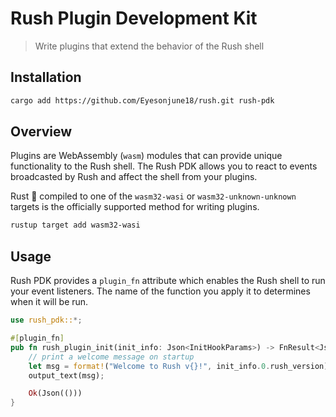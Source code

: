 # Rush Plugin Development Kit

> Write plugins that extend the behavior of the Rush shell

## Installation

```sh
cargo add https://github.com/Eyesonjune18/rush.git rush-pdk
```

## Overview

Plugins are WebAssembly (`wasm`) modules that can provide unique functionality to the Rush shell. The Rush PDK allows you to react to events broadcasted by Rush and affect the shell from your plugins.


Rust 🦀 compiled to one of the `wasm32-wasi` or `wasm32-unknown-unknown` targets is the officially supported method for writing plugins.

```sh
rustup target add wasm32-wasi
```

## Usage

Rush PDK provides a `plugin_fn` attribute which enables the Rush shell to run your event listeners. The name of the function you apply it to determines when it will be run.

```rs
use rush_pdk::*;

#[plugin_fn]
pub fn rush_plugin_init(init_info: Json<InitHookParams>) -> FnResult<Json<()>> {
    // print a welcome message on startup
    let msg = format!("Welcome to Rush v{}!", init_info.0.rush_version);
    output_text(msg);

    Ok(Json(()))
}
```
